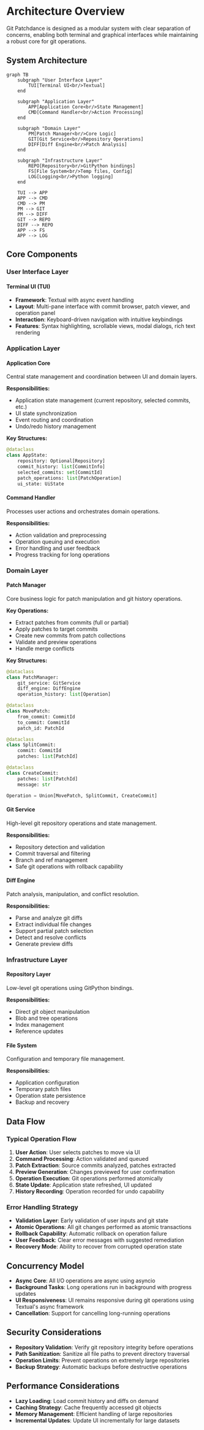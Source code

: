 # Architecture Overview

Git Patchdance is designed as a modular system with clear separation of concerns, enabling both terminal and graphical interfaces while maintaining a robust core for git operations.

## System Architecture

```mermaid
graph TB
    subgraph "User Interface Layer"
        TUI[Terminal UI<br/>Textual]
    end
    
    subgraph "Application Layer"
        APP[Application Core<br/>State Management]
        CMD[Command Handler<br/>Action Processing]
    end
    
    subgraph "Domain Layer"
        PM[Patch Manager<br/>Core Logic]
        GIT[Git Service<br/>Repository Operations]
        DIFF[Diff Engine<br/>Patch Analysis]
    end
    
    subgraph "Infrastructure Layer"
        REPO[Repository<br/>GitPython bindings]
        FS[File System<br/>Temp files, Config]
        LOG[Logging<br/>Python logging]
    end
    
    TUI --> APP
    APP --> CMD
    CMD --> PM
    PM --> GIT
    PM --> DIFF
    GIT --> REPO
    DIFF --> REPO
    APP --> FS
    APP --> LOG
```

## Core Components

### User Interface Layer

#### Terminal UI (TUI)
- **Framework**: Textual with async event handling
- **Layout**: Multi-pane interface with commit browser, patch viewer, and operation panel
- **Interaction**: Keyboard-driven navigation with intuitive keybindings
- **Features**: Syntax highlighting, scrollable views, modal dialogs, rich text rendering

### Application Layer

#### Application Core
Central state management and coordination between UI and domain layers.

**Responsibilities:**
- Application state management (current repository, selected commits, etc.)
- UI state synchronization 
- Event routing and coordination
- Undo/redo history management

**Key Structures:**
```python
@dataclass
class AppState:
    repository: Optional[Repository]
    commit_history: list[CommitInfo]
    selected_commits: set[CommitId]
    patch_operations: list[PatchOperation]
    ui_state: UiState
```

#### Command Handler
Processes user actions and orchestrates domain operations.

**Responsibilities:**
- Action validation and preprocessing
- Operation queuing and execution
- Error handling and user feedback
- Progress tracking for long operations

### Domain Layer

#### Patch Manager
Core business logic for patch manipulation and git history operations.

**Key Operations:**
- Extract patches from commits (full or partial)
- Apply patches to target commits
- Create new commits from patch collections  
- Validate and preview operations
- Handle merge conflicts

**Key Structures:**
```python
@dataclass
class PatchManager:
    git_service: GitService
    diff_engine: DiffEngine
    operation_history: list[Operation]

@dataclass
class MovePatch:
    from_commit: CommitId
    to_commit: CommitId
    patch_id: PatchId

@dataclass
class SplitCommit:
    commit: CommitId
    patches: list[PatchId]

@dataclass  
class CreateCommit:
    patches: list[PatchId]
    message: str

Operation = Union[MovePatch, SplitCommit, CreateCommit]
```

#### Git Service  
High-level git repository operations and state management.

**Responsibilities:**
- Repository detection and validation
- Commit traversal and filtering
- Branch and ref management
- Safe git operations with rollback capability

#### Diff Engine
Patch analysis, manipulation, and conflict resolution.

**Responsibilities:**
- Parse and analyze git diffs
- Extract individual file changes
- Support partial patch selection
- Detect and resolve conflicts
- Generate preview diffs

### Infrastructure Layer

#### Repository Layer
Low-level git operations using GitPython bindings.

**Responsibilities:**
- Direct git object manipulation
- Blob and tree operations
- Index management
- Reference updates

#### File System
Configuration and temporary file management.

**Responsibilities:**
- Application configuration
- Temporary patch files
- Operation state persistence
- Backup and recovery

## Data Flow

### Typical Operation Flow

1. **User Action**: User selects patches to move via UI
2. **Command Processing**: Action validated and queued
3. **Patch Extraction**: Source commits analyzed, patches extracted
4. **Preview Generation**: Changes previewed for user confirmation
5. **Operation Execution**: Git operations performed atomically
6. **State Update**: Application state refreshed, UI updated
7. **History Recording**: Operation recorded for undo capability

### Error Handling Strategy

- **Validation Layer**: Early validation of user inputs and git state
- **Atomic Operations**: All git changes performed as atomic transactions
- **Rollback Capability**: Automatic rollback on operation failure
- **User Feedback**: Clear error messages with suggested remediation
- **Recovery Mode**: Ability to recover from corrupted operation state

## Concurrency Model

- **Async Core**: All I/O operations are async using asyncio
- **Background Tasks**: Long operations run in background with progress updates
- **UI Responsiveness**: UI remains responsive during git operations using Textual's async framework
- **Cancellation**: Support for cancelling long-running operations

## Security Considerations

- **Repository Validation**: Verify git repository integrity before operations
- **Path Sanitization**: Sanitize all file paths to prevent directory traversal
- **Operation Limits**: Prevent operations on extremely large repositories
- **Backup Strategy**: Automatic backups before destructive operations

## Performance Considerations

- **Lazy Loading**: Load commit history and diffs on demand
- **Caching Strategy**: Cache frequently accessed git objects
- **Memory Management**: Efficient handling of large repositories
- **Incremental Updates**: Update UI incrementally for large datasets